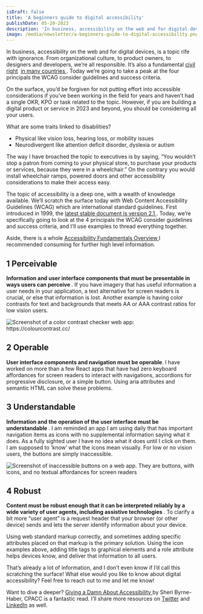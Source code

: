 ```yaml
---
isDraft: false
title: 'A beginners guide to digital accessibility'
publishDate: 05-20-2023
description: 'In business, accessibility on the web and for digital devices, is a topic rife with ignorance. It’s also a fundamental civil rights law in many countries. Today we’re going to take a peak at the four principals the WCAG consider guidelines and success criteria.'
image: /media/newsletter/a-beginners-guide-to-digital-accessibility.png
---
```


<p>
  In business, accessibility on the web and for digital devices, is a topic rife
  with ignorance. From organizational culture, to product owners, to designers
  and developers, we’re all responsible. It’s also a fundamental
  <a href="https://adata.org/learn-about-ada">civil right</a>&nbsp;
  <a href="https://humanrights.gov.au/our-work/employers/disability-discrimination">
    in many
  </a> <a href="https://www.canada.ca/en/employment-social-development/programs/accessible-canada.html">
    countries
  </a>. Today we’re going to take a peak at the four principals the WCAG consider
  guidelines and success criteria.
</p>
<p>
  On the surface, you’d be forgiven for not putting effort into accessible
  considerations if you’ve been working in the field for years and haven’t had a
  single OKR, KPO or task related to the topic. However, if you are building a
  digital product or service in 2023 and beyond, you should be considering all
  your users.
</p>
<p>What are some traits linked to disabilities?</p>
<ul>
  <li>Physical like vision loss, hearing loss, or mobility issues</li>
  <li>Neurodivergent like attention deficit disorder, dyslexia or autism</li>
</ul>
<p>
  The way I have broached the topic to executives is by saying, “You wouldn’t
  stop a patron from coming to your physical store, to purchase your products or
  services, because they were in a wheelchair.” On the contrary you would
  install wheelchair ramps, powered doors and other accessibility considerations
  to make their access easy.
</p>
<p>
  The topic of accessibility is a deep one, with a wealth of knowledge
  available. We’ll scratch the surface today with Web Content Accessibility
  Guidelines (WCAG) which are international standard guidelines. First
  introduced in 1999, the
  <a href="https://www.w3.org/TR/WCAG21/">
    latest stable document is version 2.1
  </a>. Today, we’re specifically going to look at the 4 principals the WCAG consider
  guidelines and success criteria, and I’ll use examples to thread everything together.
</p>
<p>
  Aside, there is a whole
  <a href="https://www.w3.org/WAI/fundamentals/">
    Accessibility Fundamentals Overview
  </a>I recommended consuming for further high level information.
</p>
<h2>1 Perceivable</h2>
<p>
  <strong>
    Information and user interface components that must be presentable in ways
    users can perceive
  </strong>
  . If you have imagery that has useful information a user needs in your application,
  a text alternative for screen readers is crucial, or else that information is lost.
  Another example is having color contrasts for text and backgrounds that meets AA
  or AAA contrast ratios for low vision users.
</p>
  <img src="/media/newsletter/colour-contrast-checker-screenshot.png" alt="Screenshot of a color contrast checker web app: https://colourcontrast.cc/" />
<h2>2 Operable</h2>
<p>
  <strong>User interface components and navigation must be operable</strong>. I
  have worked on more than a few React apps that have had zero keyboard
  affordances for screen readers to interact with navigations, accordions for
  progressive disclosure, or a simple button. Using aria attributes and semantic
  HTML can solve these problems.
</p>
<h2>3 Understandable</h2>
<p>
  <strong>
    Information and the operation of the user interface must be understandable
  </strong>
  . I am reminded an app I am using daily that has important navigation items as
  icons with no supplemental information saying what it does. As a fully sighted
  user I have no idea what it does until I click on them. I am supposed to ‘know’
  what the icons mean visually. For low or no vision users, the buttons are simply
  inaccessible.
</p>
  <img src="/media/newsletter/inaccessible-icon-buttons.png" alt="Screenshot of inaccessible buttons on a web app. They are buttons, with icons, and no textual affordances for screen readers" />
<h2>4 Robust</h2>
<p>
  <strong>
    Content must be robust enough that it can be interpreted reliably by a wide
    variety of user agents, including assistive technologies
  </strong>
  . To clarify a bit more “user agent” is a request header that your browser (or
  other device) sends and lets the server identify information about your device.
</p>
<p>
  Using web standard markup correctly, and sometimes adding specific attributes
  placed on that markup is the primary solution. Using the icon examples above,
  adding title tags to graphical elements and a role attribute helps devices
  know, and deliver that information to all users.
</p>
<p>
  That’s already a lot of information, and I don’t even know if I’d call this
  scratching the surface! What else would you like to know about digital
  accessibility? Feel free to reach out to me and let me know!
</p>
<p>
  Want to dive a deeper?
  <a href="https://www.accessibility.uxdesign.cc/">
    Giving a Damn About Accessibility
  </a>
  by Sheri Byrne-Haber, CPACC is a fantastic read. I’ll share more resources on
  <a href="https://twitter.com/frankstallone">Twitter</a> and
  <a href="https://www.linkedin.com/in/frankstallone/">LinkedIn</a> as well.
</p>
